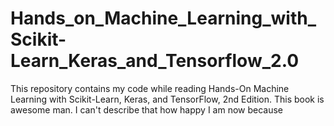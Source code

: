 # Hands_on_Machine_Learning_with_Scikit-Learn_Keras_and_Tensorflow_2.0
This repository contains my code while reading Hands-On Machine Learning with Scikit-Learn, Keras, and TensorFlow, 2nd Edition. This book is awesome man. I can't describe that how happy I am now because 
